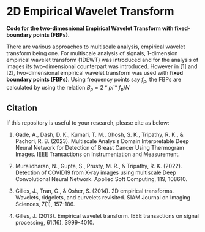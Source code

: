 # 2D Empirical Wavelet Transform

**Code for the two-dimesnional Empirical Wavelet Transform with fixed-boundary points (FBPs).**

There are various approaches to multiscale analysis, empirical wavelet transform being one. For multiscale analysis of signals, 1-dimension empirical wavelet transform (1DEWT) was introduced and for the analysis of images its two-dimensional counterpart was introduced. However in [1] and [2], two-dimensional empirical wavelet transform was used with **fixed boundary points (FBPs)**. Using frequency points say $f_p$, the FBPs are calculated by using the relation $B_p = 2*pi*f_p/N$

## Citation
If this repository is useful to your research, please cite as below:

1. Gade, A., Dash, D. K., Kumari, T. M., Ghosh, S. K., Tripathy, R. K., & Pachori, R. B. (2023). Multiscale Analysis Domain Interpretable Deep Neural Network for Detection of Breast Cancer Using Thermogram Images. IEEE Transactions on Instrumentation and Measurement.

2. Muralidharan, N., Gupta, S., Prusty, M. R., & Tripathy, R. K. (2022). Detection of COVID19 from X-ray images using multiscale Deep Convolutional Neural Network. Applied Soft Computing, 119, 108610.

3. Gilles, J., Tran, G., & Osher, S. (2014). 2D empirical transforms. Wavelets, ridgelets, and curvelets revisited. SIAM Journal on Imaging Sciences, 7(1), 157-186.

4. Gilles, J. (2013). Empirical wavelet transform. IEEE transactions on signal processing, 61(16), 3999-4010.

